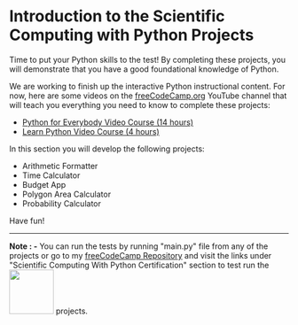 # Introduction to the Scientific Computing with Python Projects
Time to put your Python skills to the test! By completing these projects, you will demonstrate that you have a good foundational knowledge of Python.

We are working to finish up the interactive Python instructional content. For now, here are some videos on the [freeCodeCamp.org](https://freeCodeCamp.org/learn) YouTube channel that will teach you everything you need to know to complete these projects:

- [Python for Everybody Video Course (14 hours)](https://www.freecodecamp.org/news/python-for-everybody/)  
- [Learn Python Video Course (4 hours)](https://www.freecodecamp.org/news/learn-python-basics-in-depth-video-course/)  

In this section you will develop the following projects:  

- Arithmetic Formatter  
- Time Calculator  
- Budget App  
- Polygon Area Calculator  
- Probability Calculator  

Have fun!

---
**Note : -** You can run the tests by running "main.py" file from any of the projects or go to my [freeCodeCamp Repository](https://github.com/cyogian/freeCodeCamp) and visit the links under "Scientific Computing With Python Certification" section to test run the <a href="https://repl.it"><img src="https://repl.it/public/images/light-logo.svg" width=80/></a> projects.
